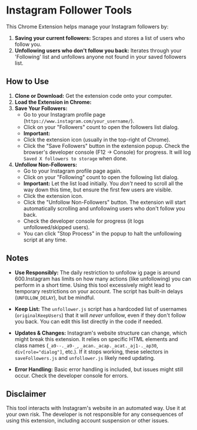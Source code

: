 # Instagram Follower Tools

This Chrome Extension helps manage your Instagram followers by:

1.  **Saving your current followers:** Scrapes and stores a list of users who follow you.
2.  **Unfollowing users who don't follow you back:** Iterates through your 'Following' list and unfollows anyone not found in your saved followers list.

## How to Use

1.  **Clone or Download:** Get the extension code onto your computer.
2.  **Load the Extension in Chrome:**
3.  **Save Your Followers:**
    *   Go to your Instagram profile page (`https://www.instagram.com/your_username/`).
    *   Click on your "Followers" count to open the followers list dialog.
    *   **Important:** 
    *   Click the extension icon (usually in the top-right of Chrome).
    *   Click the "Save Followers" button in the extension popup. Check the browser's developer console (F12 -> Console) for progress. It will log ` Saved X followers to storage` when done.
4.  **Unfollow Non-Followers:**
    *   Go to your Instagram profile page again.
    *   Click on your "Following" count to open the following list dialog.
    *   **Important:** Let the list load initially. You *don't* need to scroll all the way down this time, but ensure the first few users are visible.
    *   Click the extension icon.
    *   Click the "Unfollow Non-Followers" button. The extension will start automatically scrolling and unfollowing users who don't follow you back.
    *   Check the developer console for progress (it logs unfollowed/skipped users).
    *   You can click "Stop Process" in the popup to halt the unfollowing script at any time.

## Notes

*   **Use Responsibly:** The daily restriction to unfollow ig page is around 600.Instagram has limits on how many actions (like unfollowing) you can perform in a short time. Using this tool excessively might lead to temporary restrictions on your account. The script has built-in delays (`UNFOLLOW_DELAY`), but be mindful.

*   **Keep List:** The `unfollower.js` script has a hardcoded list of usernames (`originalKeepUsers`) that it will *never* unfollow, even if they don't follow you back. You can edit this list directly in the code if needed.
*   **Updates & Changes:** Instagram's website structure can change, which might break this extension. It relies on specific HTML elements and class names (`_a9--._a9-_`, `_acan._acap._acat._aj1-._ap30`, `div[role="dialog"]`, etc.). If it stops working, these selectors in `saveFollowers.js` and `unfollower.js` likely need updating.
*   **Error Handling:** Basic error handling is included, but issues might still occur. Check the developer console for errors.

## Disclaimer

This tool interacts with Instagram's website in an automated way. Use it at your own risk. The developer is not responsible for any consequences of using this extension, including account suspension or other issues.